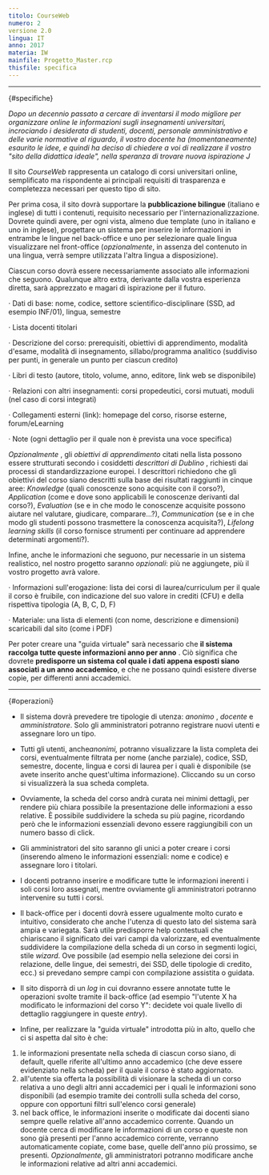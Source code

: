```yaml
---
titolo: CourseWeb
numero: 2
versione 2.0
lingua: IT
anno: 2017
materia: IW
mainfile: Progetto_Master.rcp
thisfile: specifica
---
```


-------

{#specifiche}

*Dopo un decennio passato a cercare di inventarsi il modo
migliore per organizzare online le informazioni sugli insegnamenti
universitari, incrociando i desiderata di studenti, docenti, personale
amministrativo e delle varie normative al riguardo, il vostro docente ha
(momentaneamente) esaurito le idee, e quindi ha deciso di chiedere a voi di
realizzare il vostro "sito della didattica ideale", nella speranza di trovare
nuova ispirazione* *J*

Il sito *CourseWeb* rappresenta un catalogo di corsi
universitari online, semplificato ma rispondente ai principali requisiti di
trasparenza e completezza necessari per questo tipo di sito.

Per prima cosa, il sito dovrà supportare la **pubblicazione
bilingue** (italiano e inglese) di tutti i contenuti, requisito necessario
per l'internazionalizzazione. Dovrete quindi avere, per ogni vista, almeno due
template (uno in italiano e uno in inglese), progettare un sistema per inserire
le informazioni in entrambe le lingue nel back-office e uno per selezionare
quale lingua visualizzare nel front-office (*opzionalmente*, in assenza
del contenuto in una lingua, verrà sempre utilizzata l'altra lingua a
disposizione).

Ciascun corso dovrà essere necessariamente associato alle
informazioni che seguono. Qualunque altro extra, derivante dalla vostra
esperienza diretta, sarà apprezzato e magari di ispirazione per il futuro.

· Dati di base: nome, codice, settore scientifico-disciplinare
(SSD, ad esempio INF/01), lingua, semestre

· Lista docenti titolari

· Descrizione del corso: prerequisiti, obiettivi di apprendimento,
modalità d'esame, modalità di insegnamento, sillabo/programma analitico
(suddiviso per punti, in generale un punto per ciascun credito)

· Libri di testo (autore, titolo, volume, anno, editore, link web
se disponibile)

· Relazioni con altri insegnamenti: corsi propedeutici, corsi
mutuati, moduli (nel caso di corsi integrati)

· Collegamenti esterni (link): homepage del corso, risorse esterne,
forum/eLearning

· Note (ogni dettaglio per il quale non è prevista una voce
specifica)

*Opzionalmente* , gli *obiettivi di
apprendimento* citati nella lista possono essere strutturati secondo i
cosiddetti *descrittori di Dublino* , richiesti dai processi di
standardizzazione europei. I descrittori richiedono che gli obiettivi del corso
siano descritti sulla base dei risultati raggiunti in cinque aree: *Knowledge*
(quali conoscenze sono acquisite con il corso?), *Application* (come e
dove sono applicabili le conoscenze derivanti dal corso?), *Evaluation*
(se e in che modo le conoscenze acquisite possono aiutare nel valutare,
giudicare, comparare...?), *Communication* (se e in che modo gli studenti
possono trasmettere la conoscenza acquisita?), *Lifelong learning skills*
(il corso fornisce strumenti per continuare ad apprendere determinati
argomenti?).

Infine, anche le informazioni che seguono,
pur necessarie in un sistema realistico, nel nostro progetto saranno *opzionali*:
più ne aggiungete, più il vostro progetto avrà valore.

· Informazioni sull'erogazione: lista dei corsi di
laurea/curriculum per il quale il corso è fruibile, con indicazione del suo
valore in crediti (CFU) e della rispettiva tipologia (A, B, C, D, F)

· Materiale: una lista di elementi (con nome, descrizione e
dimensioni) scaricabili dal sito (come i PDF)

Per poter creare una "guida virtuale" sarà necessario che **il
sistema raccolga tutte queste informazioni anno per anno** . Ciò significa che
dovrete **predisporre un sistema col quale i dati appena esposti siano
associati a un anno accademico**, e che ne possano quindi esistere diverse
copie, per differenti anni accademici.

-------

{#operazioni}

- Il sistema dovrà prevedere tre tipologie di utenza: *anonimo* ,
  *docente* e *amministratore*. Solo gli amministratori potranno
  registrare nuovi utenti e assegnare loro un tipo.

- Tutti gli utenti, anche*anonimi,* potranno visualizzare la
  lista completa dei corsi, eventualmente filtrata per nome (anche parziale),
  codice, SSD, semestre, docente, lingua e corsi di laurea per i quali è
  disponibile (se avete inserito anche quest'ultima informazione). Cliccando su
  un corso si visualizzerà la sua scheda completa.

- Ovviamente, la scheda del corso andrà curata nei minimi dettagli,
  per rendere più chiara possibile la presentazione delle informazioni a esso
  relative. È possibile suddividere la scheda su più pagine, ricordando però che
  le informazioni essenziali devono essere raggiungibili con un numero basso di
  click.

- Gli amministratori del sito saranno gli unici a poter creare i
  corsi (inserendo almeno le informazioni essenziali: nome e codice) e assegnare
  loro i titolari.

- I docenti potranno inserire e modificare tutte le informazioni
  inerenti i soli corsi loro assegnati, mentre ovviamente gli amministratori
  potranno intervenire su tutti i corsi.

- Il back-office per i docenti dovrà essere ugualmente molto curato
  e intuitivo, considerato che anche l'utenza di questo lato del sistema sarà
  ampia e variegata. Sarà utile predisporre help contestuali che chiariscano il
  significato dei vari campi da valorizzare, ed eventualmente suddividere la
  compilazione della scheda di un corso in segmenti logici, stile *wizard*.
  Ove possibile (ad esempio nella selezione dei corsi in relazione, delle lingue,
  dei semestri, dei SSD, delle tipologie di credito, ecc.) si prevedano sempre campi
  con compilazione assistita o guidata.

- Il sito disporrà di un *log* in cui dovranno essere annotate
  tutte le operazioni svolte tramite il back-office (ad esempio "l'utente X ha
  modificato le informazioni del corso Y": decidete voi quale livello di
  dettaglio raggiungere in queste *entry*).

- Infine, per realizzare la "guida virtuale" introdotta più in
  alto, quello che ci si aspetta dal sito è che:
1. le informazioni presentate nella scheda di ciascun corso siano, di default, quelle riferite all'ultimo anno accademico (che deve essere evidenziato nella scheda) per il quale il corso è stato aggiornato.
2. all'utente sia offerta la possibilità di visionare la scheda di un corso relativa a uno degli altri anni accademici per i quali le informazioni sono disponibili (ad esempio tramite dei controlli sulla scheda del corso, oppure con opportuni filtri sull'elenco corsi generale)
3. nel back office, le informazioni inserite o modificate dai docenti siano sempre quelle relative all'anno accademico corrente. Quando un docente cerca di modificare le informazioni di un corso e queste non sono già presenti per l'anno accademico corrente, verranno automaticamente copiate, come base, quelle dell'anno più prossimo, se presenti. *Opzionalmente*, gli amministratori potranno modificare anche le informazioni relative ad altri anni accademici.
